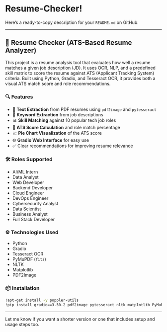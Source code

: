 # Resume-Checker!
Here’s a ready-to-copy description for your `README.md` on GitHub:

---

## 🚀 Resume Checker (ATS-Based Resume Analyzer)

This project is a resume analysis tool that evaluates how well a resume matches a given job description (JD). It uses OCR, NLP, and a predefined skill matrix to score the resume against ATS (Applicant Tracking System) criteria. Built using Python, Gradio, and Tesseract OCR, it provides both a visual ATS match score and role recommendations.

### 🔍 Features

* 📝 **Text Extraction** from PDF resumes using `pdf2image` and `pytesseract`
* 💼 **Keyword Extraction** from job descriptions
* 📊 **Skill Matching** against 10 popular tech job roles
* 🎯 **ATS Score Calculation** and role match percentage
* 📈 **Pie Chart Visualization** of the ATS score
* 🌐 **Gradio Web Interface** for easy use
* ✅ Clear recommendations for improving resume relevance

### 🛠️ Roles Supported

* AI/ML Intern
* Data Analyst
* Web Developer
* Backend Developer
* Cloud Engineer
* DevOps Engineer
* Cybersecurity Analyst
* Data Scientist
* Business Analyst
* Full Stack Developer

### ⚙️ Technologies Used

* Python
* Gradio
* Tesseract OCR
* PyMuPDF (`fitz`)
* NLTK
* Matplotlib
* PDF2Image

### 📦 Installation

```bash
!apt-get install -y poppler-utils
!pip install gradio==3.50.2 pdf2image pytesseract nltk matplotlib PyMuPDF
```

---

Let me know if you want a shorter version or one that includes setup and usage steps too.

